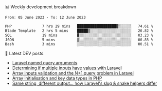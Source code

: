 📊 Weekly development breakdown
<!--START_SECTION:waka-->

```txt
From: 05 June 2023 - To: 12 June 2023

PHP              7 hrs 29 mins   ██████████████████▓░░░░░░   74.61 %
Blade Template   2 hrs 5 mins    █████▒░░░░░░░░░░░░░░░░░░░   20.82 %
SQL              19 mins         ▓░░░░░░░░░░░░░░░░░░░░░░░░   03.23 %
JSON             5 mins          ▒░░░░░░░░░░░░░░░░░░░░░░░░   00.83 %
Bash             3 mins          ░░░░░░░░░░░░░░░░░░░░░░░░░   00.51 %
```

<!--END_SECTION:waka-->

📕 Latest DEV posts
<!-- BLOG-POST-LIST:START -->
- [Laravel named query arguments](https://dev.to/michaelvickersuk/laravel-named-query-arguments-28kd)
- [Determining if multiple inputs have values with Laravel](https://dev.to/michaelvickersuk/determining-if-multiple-inputs-have-values-with-laravel-km6)
- [Array inputs validation and the N+1 query problem in Laravel](https://dev.to/michaelvickersuk/array-inputs-validation-and-the-n1-query-problem-in-laravel-2agb)
- [Array initialisation and key data types in PHP](https://dev.to/michaelvickersuk/array-initialisation-and-key-data-types-in-php-1e5b)
- [Same string, different output... how Laravel&#39;s slug &amp; snake helpers differ](https://dev.to/michaelvickersuk/same-string-different-output-how-laravels-slug-snake-helpers-differ-1ccj)
<!-- BLOG-POST-LIST:END -->
